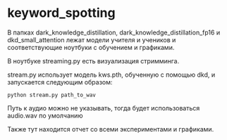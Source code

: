 # keyword_spotting

В папках dark_knowledge_distillation, dark_knowledge_distillation_fp16 и dkd_small_attention лежат модели учителя и учеников и соответствующие ноутбуки с обучением и графиками. 

В ноутбуке streaming.py есть визуализация стримминга.

stream.py использует модель kws.pth, обученную с помощью dkd, и запускается следующим образом: 
```
python stream.py path_to_wav
```
Путь к аудио можно не указывать, тогда будет использоваться audio.wav по умолчанию

Также тут находится отчет со всеми экспериментами и графиками.
